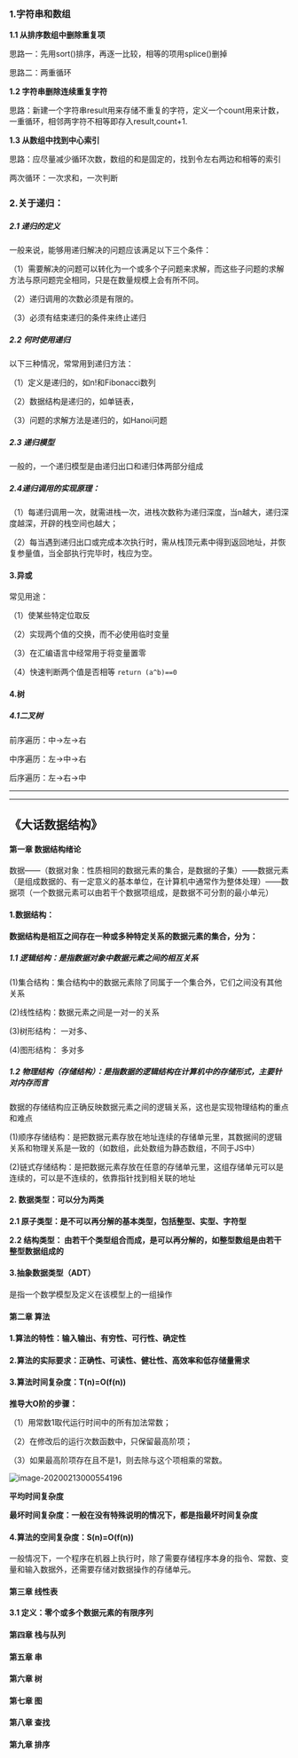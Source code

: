 ### 1.字符串和数组

**1.1 从排序数组中删除重复项**

思路一：先用sort()排序，再逐一比较，相等的项用splice()删掉

思路二：两重循环

**1.2 字符串删除连续重复字符**

思路：新建一个字符串result用来存储不重复的字符，定义一个count用来计数，一重循环，相邻两字符不相等即存入result,count+1.

**1.3 从数组中找到中心索引**

思路：应尽量减少循环次数，数组的和是固定的，找到令左右两边和相等的索引

两次循环：一次求和，一次判断

### 2.关于递归：

##### 2.1 递归的定义

一般来说，能够用递归解决的问题应该满足以下三个条件：

（1）需要解决的问题可以转化为一个或多个子问题来求解，而这些子问题的求解方法与原问题完全相同，只是在数量规模上会有所不同。

（2）递归调用的次数必须是有限的。

（3）必须有结束递归的条件来终止递归

##### 2.2 何时使用递归

以下三种情况，常常用到递归方法：

（1）定义是递归的，如n!和Fibonacci数列

（2）数据结构是递归的，如单链表，

（3）问题的求解方法是递归的，如Hanoi问题

##### 2.3 递归模型

一般的，一个递归模型是由递归出口和递归体两部分组成

##### 2.4递归调用的实现原理：

（1）每递归调用一次，就需进栈一次，进栈次数称为递归深度，当n越大，递归深度越深，开辟的栈空间也越大；

（2）每当遇到递归出口或完成本次执行时，需从栈顶元素中得到返回地址，并恢复参量值，当全部执行完毕时，栈应为空。

#### 3.异或

常见用途：

（1）使某些特定位取反

（2）实现两个值的交换，而不必使用临时变量

（3）在汇编语言中经常用于将变量置零

（4）快速判断两个值是否相等 `return (a^b)==0`

#### 4.树

##### 4.1二叉树

前序遍历：中→左→右

中序遍历：左→中→右

后序遍历：左→右→中



****

****

## 《大话数据结构》

#### 第一章 数据结构绪论

数据——（数据对象：性质相同的数据元素的集合，是数据的子集）——数据元素（是组成数据的、有一定意义的基本单位，在计算机中通常作为整体处理）——数据项（一个数据元素可以由若干个数据项组成，是数据不可分割的最小单元）

#### 1.数据结构：

**数据结构是相互之间存在一种或多种特定关系的数据元素的集合，分为：**

##### 1.1 逻辑结构：是指数据对象中数据元素之间的相互关系

(1)集合结构：集合结构中的数据元素除了同属于一个集合外，它们之间没有其他关系

(2)线性结构：数据元素之间是一对一的关系

(3)树形结构： 一对多、

(4)图形结构： 多对多

##### 1.2 物理结构（存储结构）：是指数据的逻辑结构在计算机中的存储形式，主要针对内存而言

数据的存储结构应正确反映数据元素之间的逻辑关系，这也是实现物理结构的重点和难点

(1)顺序存储结构：是把数据元素存放在地址连续的存储单元里，其数据间的逻辑关系和物理关系是一致的（如数组，此处数组为静态数组，不同于JS中）

(2)链式存储结构：是把数据元素存放在任意的存储单元里，这组存储单元可以是连续的，可以是不连续的，依靠指针找到相关联的地址

#### 2. 数据类型：可以分为两类

**2.1 原子类型：是不可以再分解的基本类型，包括整型、实型、字符型**

**2.2 结构类型： 由若干个类型组合而成，是可以再分解的，如整型数组是由若干整型数据组成的**

#### 3.抽象数据类型（ADT）

是指一个数学模型及定义在该模型上的一组操作

#### 第二章 算法

#### 1.算法的特性：输入输出、有穷性、可行性、确定性

#### 2.算法的实际要求：正确性、可读性、健壮性、高效率和低存储量需求

#### 3.算法时间复杂度：T(n)=O(f(n))

**推导大O阶的步骤：**

（1）用常数1取代运行时间中的所有加法常数；

（2）在修改后的运行次数函数中，只保留最高阶项；

（3）如果最高阶项存在且不是1，则去除与这个项相乘的常数。

![image-20200213000554196](C:\Users\Lihang\AppData\Roaming\Typora\typora-user-images\image-20200213000554196.png)

**平均时间复杂度**

**最坏时间复杂度：一般在没有特殊说明的情况下，都是指最坏时间复杂度**

#### 4.算法的空间复杂度：S(n)=O(f(n))

一般情况下，一个程序在机器上执行时，除了需要存储程序本身的指令、常数、变量和输入数据外，还需要存储对数据操作的存储单元。

#### 第三章 线性表  

**3.1 定义：零个或多个数据元素的有限序列**





#### 第四章 栈与队列

#### 第五章 串

#### 第六章 树

#### 第七章 图

#### 第八章 查找

#### 第九章 排序



